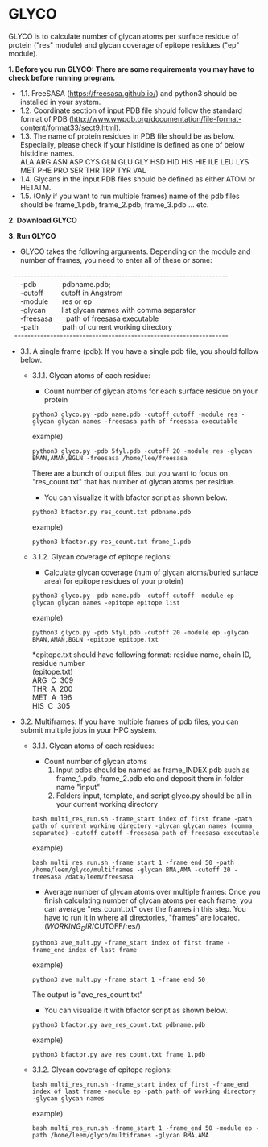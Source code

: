 # GLYCO

GLYCO is to calculate number of glycan atoms per surface residue of protein ("res" module) and glycan coverage of epitope residues ("ep" module).

**1. Before you run GLYCO: There are some requirements you may have to check before running program.<br />**
   - 1.1. FreeSASA (https://freesasa.github.io/) and python3 should be installed in your system.<br />
   - 1.2. Coordinate section of input PDB file should follow the standard format of PDB (http://www.wwpdb.org/documentation/file-format-content/format33/sect9.html).<br />
   - 1.3. The name of protein residues in PDB file should be as below. Especially, please check if your histidine is defined as one of below histidine names.<br />
    ALA ARG ASN ASP CYS GLN GLU GLY HSD HID HIS HIE ILE LEU LYS MET PHE PRO SER THR TRP TYR VAL<br />
   - 1.4. Glycans in the input PDB files should be defined as either ATOM or HETATM.<br />
   - 1.5. (Only if you want to run multiple frames) name of the pdb files should be frame_1.pdb, frame_2.pdb, frame_3.pdb ... etc.

**2. Download GLYCO**

**3. Run GLYCO<br />**
   - GLYCO takes the following arguments. Depending on the module and number of frames, you need to enter all of these or some:<br />
 
   &nbsp;&nbsp;&nbsp;------------------------------------------------------------------<br />
       &nbsp; &nbsp; &nbsp; -pdb&nbsp;&nbsp;&nbsp;&nbsp;&nbsp;&nbsp;&nbsp;&nbsp;&nbsp;&nbsp;&nbsp;&nbsp;&nbsp;pdbname.pdb;<br />
       &nbsp; &nbsp; &nbsp; -cutoff&nbsp;&nbsp;&nbsp;&nbsp;&nbsp;&nbsp; &nbsp; cutoff in Angstrom<br />
       &nbsp; &nbsp; &nbsp; -module&nbsp;&nbsp;&nbsp;&nbsp;&nbsp;&nbsp;&nbsp;res or ep<br />
       &nbsp; &nbsp; &nbsp; -glycan&nbsp;&nbsp;&nbsp;&nbsp;&nbsp;&nbsp; &nbsp;list glycan names with comma separator<br />
       &nbsp; &nbsp; &nbsp; -freesasa&nbsp;&nbsp;&nbsp;&nbsp;&nbsp;&nbsp; path of freesasa executable<br />
       &nbsp; &nbsp; &nbsp; -path&nbsp;&nbsp;&nbsp;&nbsp;&nbsp;&nbsp;&nbsp;&nbsp;&nbsp; &nbsp; path of current working directory<br />
   &nbsp;&nbsp;&nbsp;------------------------------------------------------------------<br />
   
   - 3.1. A single frame (pdb): If you have a single pdb file, you should follow below.<br />
     - 3.1.1. Glycan atoms of each residue:<br />
     
       - Count number of glycan atoms for each surface residue on your protein<br />
       ```
       python3 glyco.py -pdb name.pdb -cutoff cutoff -module res -glycan glycan names -freesasa path of freesasa executable
       ```
       example)
       ```
       python3 glyco.py -pdb 5fyl.pdb -cutoff 20 -module res -glycan BMAN,AMAN,BGLN -freesasa /home/lee/freesasa
       ```
       There are a bunch of output files, but you want to focus on "res_count.txt" that has number of glycan atoms per residue.<br />
       
       - You can visualize it with bfactor script as shown below.<br /> 
       ```
       python3 bfactor.py res_count.txt pdbname.pdb
       ```
       example)
       ```
       python3 bfactor.py res_count.txt frame_1.pdb
       ```
       
     - 3.1.2. Glycan coverage of epitope regions:<br />
       
       - Calculate glycan coverage (num of glycan atoms/buried surface area) for epitope residues of your protein)<br />
       ```
       python3 glyco.py -pdb name.pdb -cutoff cutoff -module ep -glycan glycan names -epitope epitope list
       ```
       example)
       ```
       python3 glyco.py -pdb 5fyl.pdb -cutoff 20 -module ep -glycan BMAN,AMAN,BGLN -epitope epitope.txt
       ```
       *epitope.txt should have following format: residue name, chain ID, residue number<br />
         (epitope.txt)<br />
          ARG&nbsp; C&nbsp; 309<br />
          THR&nbsp; A&nbsp; 200<br />
          MET&nbsp; A&nbsp; 196<br />
          HIS&nbsp; C&nbsp; 305<br />
 
   - 3.2. Multiframes: If you have multiple frames of pdb files, you can submit multiple jobs in your HPC system. <br />
     - 3.1.1. Glycan atoms of each residues:<br />
       - Count number of glycan atoms
         1) Input pdbs should be named as frame_INDEX.pdb such as frame_1.pdb, frame_2.pdb etc and deposit them in folder name "input"
         2) Folders input, template, and script glyco.py should be all in your current working directory
       ```
       bash multi_res_run.sh -frame_start index of first frame -path path of current working directory -glycan glycan names (comma separated) -cutoff cutoff -freesasa path of freesasa executable
       ```
       example)
       ```
       bash multi_res_run.sh -frame_start 1 -frame_end 50 -path /home/leem/glyco/multiframes -glycan BMA,AMA -cutoff 20 -freesasa /data/leem/freesasa
       ```
       - Average number of glycan atoms over multiple frames: Once you finish calculating number of glycan atoms per each frame, you can average "res_count.txt" over the frames in this step. You have to run it in where all directories, "frames" are located. ($WORKING_DIR/$CUTOFF/res/)<br /> 
       ```
       python3 ave_mult.py -frame_start index of first frame -frame_end index of last frame
       ```
       example) 
       ```
       python3 ave_mult.py -frame_start 1 -frame_end 50 
       ```
       The output is "ave_res_count.txt"
     
       - You can visualize it with bfactor script as shown below.<br /> 
       ```
       python3 bfactor.py ave_res_count.txt pdbname.pdb
       ```
       example)
       ```
       python3 bfactor.py ave_res_count.txt frame_1.pdb
       ```
     - 3.1.2. Glycan coverage of epitope regions:<br />
       ```
       bash multi_res_run.sh -frame_start index of first -frame_end index of last frame -module ep -path path of working directory -glycan glycan names
       ```
       example)
       ```
       bash multi_res_run.sh -frame_start 1 -frame_end 50 -module ep -path /home/leem/glyco/multiframes -glycan BMA,AMA
       ```
       
     
